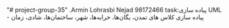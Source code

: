 "# project-group-35" 
.Armin Lohrasbi Nejad 98172466
task:پیاده سازی UML - پیاده سازی کلاس های تمدن، یگان‌ها، خرابه‌ها، شهر، ساختمان‌ها، شادی، زمان